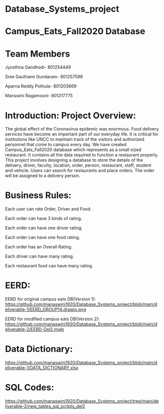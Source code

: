 # Database_Systems_project
# Campus_Eats_Fall2020 Database

# Team Members
Jyosthna Gandhodi- 801254449

Sree Gauthami Gundaram- 801257596 

Aparna Reddy Pothula- 801203669

Manswini Ragamouni- 801217775

# Introduction: Project Overview:

The global effect of the Coronavirus epidemic was enormous. Food delivery services have become an important part of our everyday life. It is critical for institutions like UNCC to maintain track of the visitors and authorized personnel that come to campus every day. We have created Campus_Eats_Fall2020 database which represents as a small sized restaurant. It contains all the data required to function a restaurant properly. This project involves designing a database to store the details of the delivery, driver, faculty, location, order, person, restaurant, staff, student and vehicle. Users can search for restaurants and place orders. The order will be assigned to a delivery person.
  
# Business Rules:

Each user can rate Order, Driver and Food. 

Each order can have 3 kinds of rating.

Each order can have one driver rating.

Each order can have one food rating.

Each order has an Overall Rating.

Each driver can have many rating.

Each restaurant food can have many rating.

# EERD:

EERD for original campus eats DB(Version 1): https://github.com/manaswini1920/Database_Systems_project/blob/main/deliverable-1/EERD_GROUP14.drawio.png

EERD for modified campus eats DB(Version 2): https://github.com/manaswini1920/Database_Systems_project/blob/main/deliverable-2/EERD-Del2.mwb

# Data Dictionary:

https://github.com/manaswini1920/Database_Systems_project/blob/main/deliverable-1/DATA_DICTIONARY.xlsx

# SQL Codes:

https://github.com/manaswini1920/Database_Systems_project/tree/main/deliverable-2/new_tables_sql_scripts_del2



